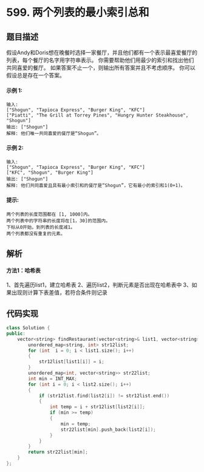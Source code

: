 # 599. 两个列表的最小索引总和

## 题目描述
假设Andy和Doris想在晚餐时选择一家餐厅，并且他们都有一个表示最喜爱餐厅的列表，每个餐厅的名字用字符串表示。
你需要帮助他们用最少的索引和找出他们共同喜爱的餐厅。 如果答案不止一个，则输出所有答案并且不考虑顺序。 你可以假设总是存在一个答案。

#### 示例 1:
    输入:
    ["Shogun", "Tapioca Express", "Burger King", "KFC"]
    ["Piatti", "The Grill at Torrey Pines", "Hungry Hunter Steakhouse", "Shogun"]
    输出: ["Shogun"]
    解释: 他们唯一共同喜爱的餐厅是“Shogun”。

#### 示例 2:
    输入:
    ["Shogun", "Tapioca Express", "Burger King", "KFC"]
    ["KFC", "Shogun", "Burger King"]
    输出: ["Shogun"]
    解释: 他们共同喜爱且具有最小索引和的餐厅是“Shogun”，它有最小的索引和1(0+1)。


#### 提示:
    两个列表的长度范围都在 [1, 1000]内。
    两个列表中的字符串的长度将在[1，30]的范围内。
    下标从0开始，到列表的长度减1。
    两个列表都没有重复的元素。


## 解析
#### 方法1：哈希表
1、首先遍历list1，建立哈希表
2、遍历list2，判断元素是否出现在哈希表中
3、如果出现则计算下表差值，若符合条件则记录


## 代码实现
```C++
class Solution {
public:
    vector<string> findRestaurant(vector<string>& list1, vector<string>& list2) {
        unordered_map<string, int> str12list;
        for (int  i = 0; i < list1.size(); i++)
        {
            str12list[list1[i]] = i;
        }
        unordered_map<int, vector<string>> str22list;
        int min = INT_MAX;
        for (int i = 0; i < list2.size(); i++)
        {
            if (str12list.find(list2[i]) != str12list.end())
            {
                int temp = i + str12list[list2[i]];
                if (min >= temp)
                {
                    min = temp;
                    str22list[min].push_back(list2[i]);
                }
            }
        }
        return str22list[min];
    }
};
```